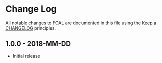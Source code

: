 # Change Log

All notable changes to FOAL are documented in this file using the [Keep a CHANGELOG](http://keepachangelog.com/) principles.

## 1.0.0 - 2018-MM-DD

* Initial release
